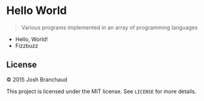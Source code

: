 # Hello World

> Various programs implemented in an array of programming languages

- Hello, World!
- Fizzbuzz

## License

&copy; 2015 Josh Branchaud

This project is licensed under the MIT license. See `LICENSE` for more
details.
